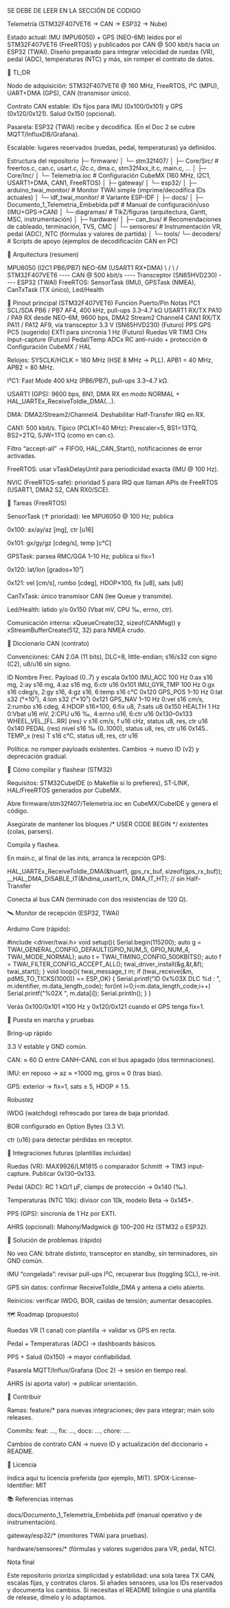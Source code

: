 SE DEBE DE LEER EN LA SECCIÓN DE CODIGO


Telemetría (STM32F407VET6 → CAN → ESP32 → Nube)

Estado actual: IMU (MPU6050) + GPS (NEO-6M) leídos por el STM32F407VET6 (FreeRTOS) y publicados por CAN @ 500 kbit/s hacia un ESP32 (TWAI).
Diseño preparado para integrar velocidad de ruedas (VR), pedal (ADC), temperaturas (NTC) y más, sin romper el contrato de datos.

🔎 TL;DR

Nodo de adquisición: STM32F407VET6 @ 160 MHz, FreeRTOS, I²C (MPU), UART+DMA (GPS), CAN (transmisor único).

Contrato CAN estable: IDs fijos para IMU (0x100/0x101) y GPS (0x120/0x121). Salud 0x150 (opcional).

Pasarela: ESP32 (TWAI) recibe y decodifica. (En el Doc 2 se cubre MQTT/InfluxDB/Grafana).

Escalable: lugares reservados (ruedas, pedal, temperaturas) ya definidos.




Estructura del repositorio
├─ firmware/
│  └─ stm32f407/
│     ├─ Core/Src/        # freertos.c, can.c, usart.c, i2c.c, dma.c, stm32f4xx_it.c, main.c, ...
│     ├─ Core/Inc/
│     └─ Telemetria.ioc   # Configuración CubeMX (160 MHz, I2C1, USART1+DMA, CAN1, FreeRTOS)
│
├─ gateway/
│  └─ esp32/
│     ├─ arduino_twai_monitor/      # Monitor TWAI simple (imprime/decodifica IDs actuales)
│     └─ idf_twai_monitor/          # Variante ESP-IDF
│
├─ docs/
│  ├─ Documento_1_Telemetria_Embebida.pdf   # Manual de configuración/uso (IMU+GPS→CAN)
│  └─ diagramas/                             # TikZ/figuras (arquitectura, Gantt, MSC, instrumentación)
│
├─ hardware/
│  ├─ can_bus/           # Recomendaciones de cableado, terminación, TVS, CMC
│  └─ sensores/          # Instrumentación VR, pedal (ADC), NTC (fórmulas y valores de partida)
│
└─ tools/
   └─ decoders/          # Scripts de apoyo (ejemplos de decodificación CAN en PC)


🧱 Arquitectura (resumen)

MPU6050 (I2C1 PB6/PB7)   NEO-6M (USART1 RX+DMA)
         \                   /
          \                 /
            STM32F407VET6  ---- CAN @ 500 kbit/s ----  Transceptor (SN65HVD230) ---- ESP32 (TWAI)
                    FreeRTOS: SensorTask (IMU), GPSTask (NMEA), CanTxTask (TX único), Led/Health


🔌 Pinout principal (STM32F407VET6)
Función	Puerto/Pin	Notas
I²C1 SCL/SDA	PB6 / PB7	AF4, 400 kHz, pull-ups 3.3–4.7 kΩ
USART1 RX/TX	PA10 / PA9	RX desde NEO-6M, 9600 bps, DMA2 Stream2 Channel4
CAN1 RX/TX	PA11 / PA12	AF9, vía transceptor 3.3 V (SN65HVD230)
(Futuro) PPS GPS	PC5 (sugerido)	EXTI para sincronía 1 Hz
(Futuro) Ruedas VR	TIM3 CHx	Input-capture
(Futuro) Pedal/Temp	ADCx	RC anti-ruido + protección
⚙️ Configuración CubeMX / HAL

Relojes: SYSCLK/HCLK = 160 MHz (HSE 8 MHz → PLL). APB1 = 40 MHz, APB2 = 80 MHz.

I²C1: Fast Mode 400 kHz (PB6/PB7), pull-ups 3.3–4.7 kΩ.

USART1 (GPS): 9600 bps, 8N1, DMA RX en modo NORMAL + HAL_UARTEx_ReceiveToIdle_DMA(...).

DMA: DMA2/Stream2/Channel4. Deshabilitar Half-Transfer IRQ en RX.

CAN1: 500 kbit/s. Típico (PCLK1=40 MHz): Prescaler=5, BS1=13TQ, BS2=2TQ, SJW=1TQ (como en can.c).

Filtro “accept-all” → FIFO0, HAL_CAN_Start(), notificaciones de error activadas.

FreeRTOS: usar vTaskDelayUntil para periodicidad exacta (IMU @ 100 Hz).

NVIC (FreeRTOS-safe): prioridad 5 para IRQ que llaman APIs de FreeRTOS (USART1, DMA2 S2, CAN RX0/SCE).

🧵 Tareas (FreeRTOS)

SensorTask (↑ prioridad): lee MPU6050 @ 100 Hz; publica

0x100: ax/ay/az [mg], ctr [u16]

0x101: gx/gy/gz [cdeg/s], temp [c°C]

GPSTask: parsea RMC/GGA 1–10 Hz; publica si fix=1

0x120: lat/lon [grados×10⁷]

0x121: vel [cm/s], rumbo [cdeg], HDOP×100, fix [u8], sats [u8]

CanTxTask: único transmisor CAN (lee Queue<CANMsg> y transmite).

Led/Health: latido y/o 0x150 (Vbat mV, CPU ‰, errno, ctr).

Comunicación interna: xQueueCreate(32, sizeof(CANMsg)) y xStreamBufferCreate(512, 32) para NMEA crudo.

🧾 Diccionario CAN (contrato)

Convenciones: CAN 2.0A (11 bits), DLC=8, little-endian; s16/s32 con signo (C2), u8/u16 sin signo.

ID	Nombre	Frec.	Payload (0..7) y escala
0x100	IMU_ACC	100 Hz	0:ax s16 mg, 2:ay s16 mg, 4:az s16 mg, 6:ctr u16
0x101	IMU_GYR_TMP	100 Hz	0:gx s16 cdeg/s, 2:gy s16, 4:gz s16, 6:temp s16 c°C
0x120	GPS_POS	1–10 Hz	0:lat s32 (°×10⁷), 4:lon s32 (°×10⁷)
0x121	GPS_NAV	1–10 Hz	0:vel s16 cm/s, 2:rumbo s16 cdeg, 4:HDOP s16×100, 6:fix u8, 7:sats u8
0x150	HEALTH	1 Hz	0:Vbat u16 mV, 2:CPU u16 ‰, 4:errno u16, 6:ctr u16
0x130–0x133	WHEEL_VEL_[FL..RR]	(res)	v s16 cm/s, f u16 cHz, status u8, res, ctr u16
0x140	PEDAL	(res)	nivel s16 ‰ (0..1000), status u8, res, ctr u16
0x145..	TEMP_x	(res)	T s16 c°C, status u8, res, ctr u16

Política: no romper payloads existentes. Cambios → nuevo ID (v2) y deprecación gradual.

🚀 Cómo compilar y flashear (STM32)

Requisitos: STM32CubeIDE (o Makefile si lo prefieres), ST-LINK, HAL/FreeRTOS generados por CubeMX.

Abre firmware/stm32f407/Telemetria.ioc en CubeMX/CubeIDE y genera el código.

Asegúrate de mantener los bloques /* USER CODE BEGIN */ existentes (colas, parsers).

Compila y flashea.

En main.c, al final de las inits, arranca la recepción GPS:

HAL_UARTEx_ReceiveToIdle_DMA(&huart1, gps_rx_buf, sizeof(gps_rx_buf));
__HAL_DMA_DISABLE_IT(&hdma_usart1_rx, DMA_IT_HT); // sin Half-Transfer


Conecta al bus CAN (terminado con dos resistencias de 120 Ω).

🛰️ Monitor de recepción (ESP32, TWAI)

Arduino Core (rápido):

#include <driver/twai.h>
void setup(){
  Serial.begin(115200);
  auto g = TWAI_GENERAL_CONFIG_DEFAULT(GPIO_NUM_5, GPIO_NUM_4, TWAI_MODE_NORMAL);
  auto t = TWAI_TIMING_CONFIG_500KBITS();
  auto f = TWAI_FILTER_CONFIG_ACCEPT_ALL();
  twai_driver_install(&g,&t,&f); twai_start();
}
void loop(){
  twai_message_t m;
  if (twai_receive(&m, pdMS_TO_TICKS(1000)) == ESP_OK) {
    Serial.printf("ID 0x%03X DLC %d : ", m.identifier, m.data_length_code);
    for(int i=0;i<m.data_length_code;i++) Serial.printf("%02X ", m.data[i]);
    Serial.println();
  }
}


Verás 0x100/0x101 ≈100 Hz y 0x120/0x121 cuando el GPS tenga fix=1.

🧪 Puesta en marcha y pruebas

Bring-up rápido

3.3 V estable y GND común.

CAN: ≈ 60 Ω entre CANH-CANL con el bus apagado (dos terminaciones).

IMU: en reposo → az ≈ +1000 mg, giros ≈ 0 (tras bias).

GPS: exterior → fix=1, sats ≥ 5, HDOP ≤ 1.5.

Robustez

IWDG (watchdog) refrescado por tarea de baja prioridad.

BOR configurado en Option Bytes (3.3 V).

ctr (u16) para detectar pérdidas en receptor.

🧰 Integraciones futuras (plantillas incluidas)

Ruedas (VR): MAX9926/LM1815 o comparador Schmitt → TIM3 input-capture. Publicar 0x130–0x133.

Pedal (ADC): RC 1 kΩ/1 µF, clamps de protección → 0x140 (‰).

Temperaturas (NTC 10k): divisor con 10k, modelo Beta → 0x145+.

PPS (GPS): sincronía de 1 Hz por EXTI.

AHRS (opcional): Mahony/Madgwick @ 100–200 Hz (STM32 o ESP32).

🐛 Solución de problemas (rápido)

No veo CAN: bitrate distinto, transceptor en standby, sin terminadores, sin GND común.

IMU “congelada”: revisar pull-ups I²C, recuperar bus (toggling SCL), re-init.

GPS sin datos: confirmar ReceiveToIdle_DMA y antena a cielo abierto.

Reinicios: verificar IWDG, BOR, caídas de tensión; aumentar desacoples.

🗺️ Roadmap (propuesto)

Ruedas VR (1 canal) con plantilla → validar vs GPS en recta.

Pedal + Temperaturas (ADC) → dashboards básicos.

PPS + Salud (0x150) → mayor confiabilidad.

Pasarela MQTT/Influx/Grafana (Doc 2) → sesión en tiempo real.

AHRS (si aporta valor) → publicar orientación.

🤝 Contribuir

Ramas: feature/* para nuevas integraciones; dev para integrar; main solo releases.

Commits: feat: ..., fix: ..., docs: ..., chore: ....

Cambios de contrato CAN → nuevo ID y actualización del diccionario + README.

📜 Licencia

Indica aquí tu licencia preferida (por ejemplo, MIT).
SPDX-License-Identifier: MIT

📚 Referencias internas

docs/Documento_1_Telemetria_Embebida.pdf (manual operativo y de instrumentación).

gateway/esp32/* (monitores TWAI para pruebas).

hardware/sensores/* (fórmulas y valores sugeridos para VR, pedal, NTC).

Nota final

Este repositorio prioriza simplicidad y estabilidad: una sola tarea TX CAN, escalas fijas, y contratos claros. Si añades sensores, usa los IDs reservados y documenta los cambios. Si necesitas el README bilingüe o una plantilla de release, dímelo y lo adaptamos.
